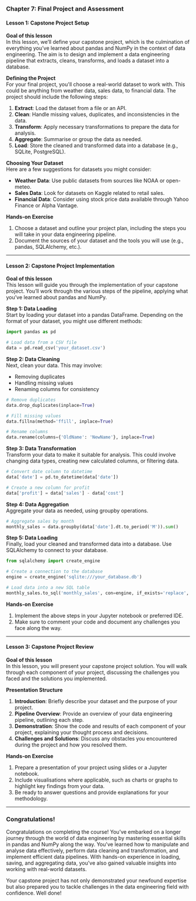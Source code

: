 ### **Chapter 7: Final Project and Assessment**

#### **Lesson 1: Capstone Project Setup**

**Goal of this lesson**  
In this lesson, we’ll define your capstone project, which is the culmination of everything you’ve learned about pandas and NumPy in the context of data engineering. The aim is to design and implement a data engineering pipeline that extracts, cleans, transforms, and loads a dataset into a database.

**Defining the Project**  
For your final project, you'll choose a real-world dataset to work with. This could be anything from weather data, sales data, to financial data. The project should include the following steps:

1. **Extract**: Load the dataset from a file or an API.
2. **Clean**: Handle missing values, duplicates, and inconsistencies in the data.
3. **Transform**: Apply necessary transformations to prepare the data for analysis.
4. **Aggregate**: Summarise or group the data as needed.
5. **Load**: Store the cleaned and transformed data into a database (e.g., SQLite, PostgreSQL).

**Choosing Your Dataset**  
Here are a few suggestions for datasets you might consider:

- **Weather Data**: Use public datasets from sources like NOAA or open-meteo.
- **Sales Data**: Look for datasets on Kaggle related to retail sales.
- **Financial Data**: Consider using stock price data available through Yahoo Finance or Alpha Vantage.

**Hands-on Exercise**  
1. Choose a dataset and outline your project plan, including the steps you will take in your data engineering pipeline.
2. Document the sources of your dataset and the tools you will use (e.g., pandas, SQLAlchemy, etc.).

---

#### **Lesson 2: Capstone Project Implementation**

**Goal of this lesson**  
This lesson will guide you through the implementation of your capstone project. You’ll work through the various steps of the pipeline, applying what you’ve learned about pandas and NumPy.

**Step 1: Data Loading**  
Start by loading your dataset into a pandas DataFrame. Depending on the format of your dataset, you might use different methods:

```python
import pandas as pd

# Load data from a CSV file
data = pd.read_csv('your_dataset.csv')
```

**Step 2: Data Cleaning**  
Next, clean your data. This may involve:

- Removing duplicates
- Handling missing values
- Renaming columns for consistency

```python
# Remove duplicates
data.drop_duplicates(inplace=True)

# Fill missing values
data.fillna(method='ffill', inplace=True)

# Rename columns
data.rename(columns={'OldName': 'NewName'}, inplace=True)
```

**Step 3: Data Transformation**  
Transform your data to make it suitable for analysis. This could involve changing data types, creating new calculated columns, or filtering data.

```python
# Convert date column to datetime
data['date'] = pd.to_datetime(data['date'])

# Create a new column for profit
data['profit'] = data['sales'] - data['cost']
```

**Step 4: Data Aggregation**  
Aggregate your data as needed, using groupby operations.

```python
# Aggregate sales by month
monthly_sales = data.groupby(data['date'].dt.to_period('M')).sum()
```

**Step 5: Data Loading**  
Finally, load your cleaned and transformed data into a database. Use SQLAlchemy to connect to your database.

```python
from sqlalchemy import create_engine

# Create a connection to the database
engine = create_engine('sqlite:///your_database.db')

# Load data into a new SQL table
monthly_sales.to_sql('monthly_sales', con=engine, if_exists='replace', index=False)
```

**Hands-on Exercise**  
1. Implement the above steps in your Jupyter notebook or preferred IDE.
2. Make sure to comment your code and document any challenges you face along the way.

---

#### **Lesson 3: Capstone Project Review**

**Goal of this lesson**  
In this lesson, you will present your capstone project solution. You will walk through each component of your project, discussing the challenges you faced and the solutions you implemented.

**Presentation Structure**  
1. **Introduction**: Briefly describe your dataset and the purpose of your project.
2. **Pipeline Overview**: Provide an overview of your data engineering pipeline, outlining each step.
3. **Demonstration**: Show the code and results of each component of your project, explaining your thought process and decisions.
4. **Challenges and Solutions**: Discuss any obstacles you encountered during the project and how you resolved them.

**Hands-on Exercise**  
1. Prepare a presentation of your project using slides or a Jupyter notebook.
2. Include visualisations where applicable, such as charts or graphs to highlight key findings from your data.
3. Be ready to answer questions and provide explanations for your methodology.

---

### Congratulations!

Congratulations on completing the course! You’ve embarked on a longer journey through the world of data engineering by mastering essential skills in pandas and NumPy along the way. You've learned how to manipulate and analyse data effectively, perform data cleaning and transformation, and implement efficient data pipelines. With hands-on experience in loading, saving, and aggregating data, you've also gained valuable insights into working with real-world datasets. 

Your capstone project has not only demonstrated your newfound expertise but also prepared you to tackle challenges in the data engineering field with confidence. Well done!